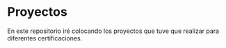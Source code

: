 # Proyectos
En este repositorio iré colocando los proyectos que tuve que realizar para diferentes certificaciones.
